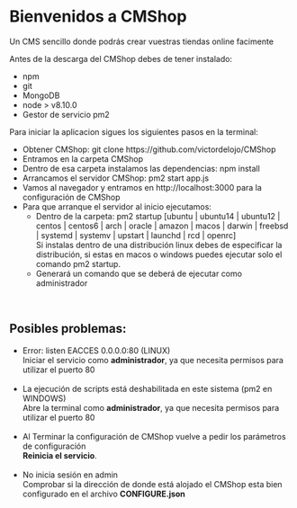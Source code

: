 <h1>Bienvenidos a CMShop</h1>

<p>Un CMS sencillo donde podrás crear vuestras tiendas online facimente</p>
<p>
Antes de la descarga del CMShop debes de tener instalado:
<ul>
<li>npm</li>
<li>git</li>
<li>MongoDB</li>
<li>node > v8.10.0</li>
<li>Gestor de servicio pm2</li>
</ul>
</p>
<p>Para iniciar la aplicacion sigues los siguientes pasos en la terminal:</p>
<ul>
<li>Obtener CMShop: git clone https://github.com/victordelojo/CMShop</li>
<li>Entramos en la carpeta CMShop</li>
<li>Dentro de esa carpeta instalamos las dependencias: npm install</li>
<li>Arrancamos el servidor CMShop: pm2 start app.js</li>
<li>Vamos al navegador y entramos en http://localhost:3000 para la configuración de CMShop</li>
<li>Para que arranque el servidor al inicio ejecutamos:
<ul>
<li>Dentro de la carpeta: pm2 startup [ubuntu | ubuntu14 | ubuntu12 | centos | centos6 | arch | oracle | amazon | macos | darwin | freebsd | systemd | systemv | upstart | launchd | rcd | openrc]</li>
Si instalas dentro de una distribución linux debes de especificar la distribución, si estas en macos o windows puedes ejecutar solo el comando pm2 startup.
<li>Generará un comando que se deberá de ejecutar como administrador</li>
</ul>
</ul>
<br>
<h2>
Posibles problemas:
</h2>
<ul>
<li>Error: listen EACCES 0.0.0.0:80 (LINUX)<br> Iniciar el servicio como <b>administrador</b>, ya que necesita permisos para utilizar el puerto 80</li><br>

<li>La ejecución de scripts está deshabilitada en este sistema (pm2 en WINDOWS)<br> Abre la terminal como <b>administrador</b>, ya que necesita permisos para utilizar el puerto 80</li><br></li>
<li>
Al Terminar la configuración de CMShop vuelve a pedir los parámetros de configuración <br> <b>Reinicia el servicio</b>.
</li><br>
<li>
No inicia sesión en admin <br> Comprobar si la dirección de donde está alojado el CMShop esta bien configurado en el archivo <b>CONFIGURE.json</b>
</li>
</ul>

